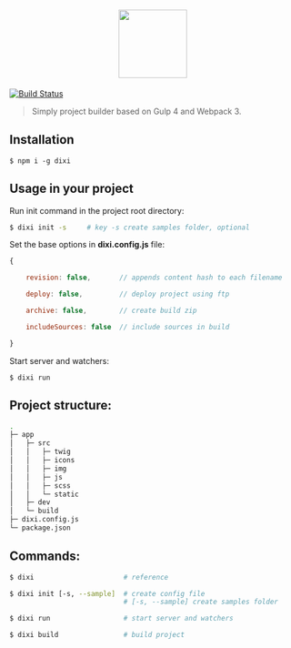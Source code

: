 <h1 align="center">
    <img width="120" height="120" src="https://cdn.rawgit.com/grig0ry/dixi/88ce9c9c/media/dixi.svg">
</h1>

[![Build Status](https://travis-ci.org/grig0ry/dixi.svg?branch=master)](https://travis-ci.org/grig0ry/dixi)

> Simply project builder based on Gulp 4 and Webpack 3.

## Installation

```
$ npm i -g dixi
```

## Usage in your project

Run init command in the project root directory:

``` bash
$ dixi init -s     # key -s create samples folder, optional
```

Set the base options in **dixi.config.js** file:

``` javascript
{

    revision: false,       // appends content hash to each filename

    deploy: false,         // deploy project using ftp

    archive: false,        // create build zip

    includeSources: false  // include sources in build

}
```

Start server and watchers:

```
$ dixi run
```

## Project structure:

``` bash
.
├─ app                   
│   ├─ src
│   │   ├─ twig
│   │   ├─ icons
│   │   ├─ img
│   │   ├─ js
│   │   ├─ scss
│   │   └─ static
│   ├─ dev          
│   └─ build
├─ dixi.config.js
└─ package.json
```

## Commands:

``` bash
$ dixi                      # reference

$ dixi init [-s, --sample]  # create config file
                            # [-s, --sample] create samples folder

$ dixi run                  # start server and watchers

$ dixi build                # build project
```
